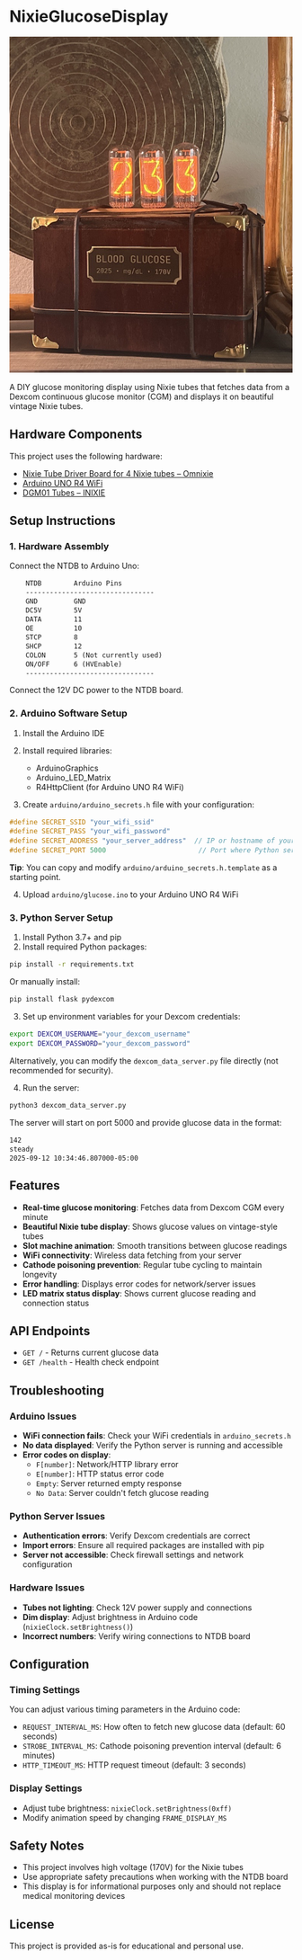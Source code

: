 # NixieGlucoseDisplay

![Project Image](media/readme.jpeg)

A DIY glucose monitoring display using Nixie tubes that fetches data from a Dexcom continuous glucose monitor (CGM) and displays it on beautiful vintage Nixie tubes.

## Hardware Components

This project uses the following hardware:

- [Nixie Tube Driver Board for 4 Nixie tubes – Omnixie](https://omnixie.com/products/nixie-tube-driver-board-ntdb-kit-for-4-nixie-tubes)
- [Arduino UNO R4 WiFi](https://store-usa.arduino.cc/products/uno-r4-wifi)
- [DGM01 Tubes – INIXIE](https://inixielab.com/products/inixie-dgm-tubes)

## Setup Instructions

### 1. Hardware Assembly

Connect the NTDB to Arduino Uno:

```
    NTDB        Arduino Pins
    --------------------------------
    GND         GND
    DC5V        5V
    DATA        11
    OE          10
    STCP        8
    SHCP        12
    COLON       5 (Not currently used)
    ON/OFF      6 (HVEnable)
    --------------------------------
```

Connect the 12V DC power to the NTDB board.

### 2. Arduino Software Setup

1. Install the Arduino IDE
2. Install required libraries:
   - ArduinoGraphics
   - Arduino_LED_Matrix
   - R4HttpClient (for Arduino UNO R4 WiFi)

3. Create `arduino/arduino_secrets.h` file with your configuration:
```cpp
#define SECRET_SSID "your_wifi_ssid"
#define SECRET_PASS "your_wifi_password"
#define SECRET_ADDRESS "your_server_address"  // IP or hostname of your server
#define SECRET_PORT 5000                       // Port where Python server runs
```

**Tip**: You can copy and modify `arduino/arduino_secrets.h.template` as a starting point.

4. Upload `arduino/glucose.ino` to your Arduino UNO R4 WiFi

### 3. Python Server Setup

1. Install Python 3.7+ and pip
2. Install required Python packages:
```bash
pip install -r requirements.txt
```

Or manually install:
```bash
pip install flask pydexcom
```

3. Set up environment variables for your Dexcom credentials:
```bash
export DEXCOM_USERNAME="your_dexcom_username"
export DEXCOM_PASSWORD="your_dexcom_password"
```

Alternatively, you can modify the `dexcom_data_server.py` file directly (not recommended for security).

4. Run the server:
```bash
python3 dexcom_data_server.py
```

The server will start on port 5000 and provide glucose data in the format:
```
142
steady
2025-09-12 10:34:46.807000-05:00
```

## Features

- **Real-time glucose monitoring**: Fetches data from Dexcom CGM every minute
- **Beautiful Nixie tube display**: Shows glucose values on vintage-style tubes
- **Slot machine animation**: Smooth transitions between glucose readings
- **WiFi connectivity**: Wireless data fetching from your server
- **Cathode poisoning prevention**: Regular tube cycling to maintain longevity
- **Error handling**: Displays error codes for network/server issues
- **LED matrix status display**: Shows current glucose reading and connection status

## API Endpoints

- `GET /` - Returns current glucose data
- `GET /health` - Health check endpoint

## Troubleshooting

### Arduino Issues

- **WiFi connection fails**: Check your WiFi credentials in `arduino_secrets.h`
- **No data displayed**: Verify the Python server is running and accessible
- **Error codes on display**:
  - `F[number]`: Network/HTTP library error
  - `E[number]`: HTTP status error code
  - `Empty`: Server returned empty response
  - `No Data`: Server couldn't fetch glucose reading

### Python Server Issues

- **Authentication errors**: Verify Dexcom credentials are correct
- **Import errors**: Ensure all required packages are installed with pip
- **Server not accessible**: Check firewall settings and network configuration

### Hardware Issues

- **Tubes not lighting**: Check 12V power supply and connections
- **Dim display**: Adjust brightness in Arduino code (`nixieClock.setBrightness()`)
- **Incorrect numbers**: Verify wiring connections to NTDB board

## Configuration

### Timing Settings

You can adjust various timing parameters in the Arduino code:

- `REQUEST_INTERVAL_MS`: How often to fetch new glucose data (default: 60 seconds)
- `STROBE_INTERVAL_MS`: Cathode poisoning prevention interval (default: 6 minutes)
- `HTTP_TIMEOUT_MS`: HTTP request timeout (default: 3 seconds)

### Display Settings

- Adjust tube brightness: `nixieClock.setBrightness(0xff)`
- Modify animation speed by changing `FRAME_DISPLAY_MS`

## Safety Notes

- This project involves high voltage (170V) for the Nixie tubes
- Use appropriate safety precautions when working with the NTDB board
- This display is for informational purposes only and should not replace medical monitoring devices

## License

This project is provided as-is for educational and personal use.
